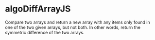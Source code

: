 # algoDiffArrayJS
Compare two arrays and return a new array with any items only found in one of the two given arrays, but not both. In other words, return the symmetric difference of the two arrays.
